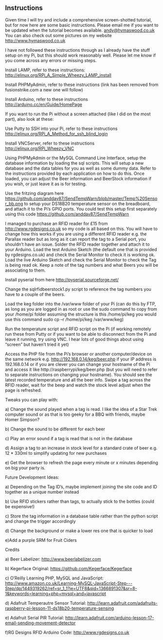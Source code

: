 Instructions
------------------

Given time I will try and include a comprehensive screen-shotted tutorial, but for now here are some basic instructions.  Please email me if you want to be updated when the tutorial becomes available.  andy@hymaswood.co.uk You can also check out some pictures on my website http://www.hymaswood.co.uk

I have not followed these instructions through as I already have the stuff setup on my Pi, but this should work reasonably well.  Please let me know if you come across any errors or missing steps.

Install LAMP, refer to these instructions: http://elinux.org/RPi_A_Simple_Wheezy_LAMP_install

Install PHPMyAdmin, refer to these instructions (link has been removed from fusionstrike.com a new one will follow)

Install Arduino, refer to these instructions http://arduino.cc/en/Guide/HomePage 


If you want to run the Pi without a screen attached (like I did on the most part), also look at these:

Use Putty to SSH into your Pi, refer to these instructions http://elinux.org/RPi_A_Method_for_ssh_blind_login 

Install VNCServer, refer to these instructions http://elinux.org/RPi_Wheezy_VNC 



Using PHPMyAdmin or the MySQL Command Line Interface, setup the database information by loading the sql scripts.  This will setup a new database and the data tables for you as well as some dummy data.  Refer to the instructions provided by each application on how to do this.  Once loaded, you can adjust the Beer information and BeerStock information if you wish, or just leave it as is for testing.


Use the fritzing diagram here https://github.com/anddav87/SendTempWarn/blob/master/Temp%20Sensor_bb.png  to setup your DS18B20 temperature sensor on the breadboard, and attach it to the Pi’s GPIO ports.  You could test this setup first separately using this code https://github.com/anddav87/SendTempWarn 


I managed to purchase an RFID reader for £15 from http://www.rgdesigns.co.uk so my code is all based on this.  You will have to change how this works if you are using a different RFID reader e.g. the Parallax reader but as long as it can report the tag to a Serial port, you shouldn’t have an issue.  Solder the RFID reader together and attach it to your Arduino.  Load the test Arduino Sketch (the default one that is provided by rgdesigns.co.uk) and check the Serial Monitor to check it is working ok.  Load the live Arduino Sketch and check the Serial Monitor to check the Tag is being read ok.  Keep a note of the tag numbers and what Beers you will be associating to them.


Install pyserial from here http://pyserial.sourceforge.net/ 


Change the sqlrfidbeerstock1.py script to reference the tag numbers you have to a couple of the beers.


Load the keg folder into the /var/www folder of your Pi (can do this by FTP, as long as you are logged in as root or use the sudo command to copy from your /home/pi folder assuming the structure is this /home/pi/keg you would use this command sudo cp –r /home/pi/keg /var/www/keg)


Run the temperature script and RFID script on the Pi (if working remotely run these from Putty or if you want to be able to disconnect from the Pi and leave it running, try using VNC.  I hear lots of good things about using “screen” but haven’t tried it yet)


Access the PHP file from the Pi’s browser or another computer/device on the same network e.g. http://192.168.0.14/keg/beer.php if your IP address is 192.168.0.14 or if you are clever you can change your hostname of the Pi and access it like http://raspberrypi/keg/beer.php (but you will need to refer to separate instructions on changing your hostname).  You should see the latest recorded temperature and all the beer info.  Swipe a tag across the RFID reader, wait for the beep and watch the stock level adjust when the page is refreshed.


Tweaks you can play with:

a) Change the sound played when a tag is read.  I like the idea of a Star Trek computer sound or as that is too geeky for a BBQ with friends, maybe Homer Simpson?

b) Change the sound to be different for each beer

c) Play an error sound if a tag is read that is not in the database

d) Assign a tag to an increase in stock level for a standard crate of beer e.g. 12 * 330ml to simplify updating for new purchases

e) Get the browser to refresh the page every minute or x minutes depending on big your party is.  


Future Development Ideas:

a) Depending on the Tag ID’s, maybe implement joining the site code and ID together as a unique number instead

b) Use RFID stickers rather than tags, to actually stick to the bottles (could be expensive!)

c) Store the tag information in a database table rather than the python script and change the trigger accordingly

d) Change the background or make a lower res one that is quicker to load

e)Add a purple SRM for Fruit Ciders


Credits

a) Beer Labelizer: http://www.beerlabelizer.com

b) Kegerface Original: https://github.com/Kegerface/Kegerface

c) O’Reilly Learning PHP, MySQL and JavaScript: http://www.amazon.co.uk/Learning-MySQL-JavaScript-Step---Step/dp/1449319262/ref=sr_1_1?ie=UTF8&qid=1366891307&sr=8-1&keywords=learning+php+mysql+and+javascript

d) Adafruit Temperautre Sensor Tutorial: http://learn.adafruit.com/adafruits-raspberry-pi-lesson-11-ds18b20-temperature-sensing

e) Adafruit Serial PIR Tutorial: http://learn.adafruit.com/arduino-lesson-17-email-sending-movement-detector

f)RG Designs RFID Arduino Code: http://www.rgdesigns.co.uk
